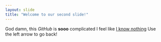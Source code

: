 ```yaml
---
layout: slide
title: "Welcome to our second slide!"
---
```

God damn, this *GitHub* is **sooo** complicated I feel like [I know nothing](https://i.kym-cdn.com/entries/icons/original/000/012/841/yknjsthumbnail.jpg)
Use the left arrow to go back!
